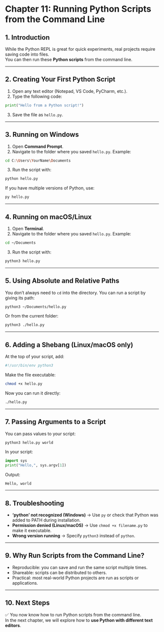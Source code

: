 # Chapter 11: Running Python Scripts from the Command Line

## 1. Introduction
While the Python REPL is great for quick experiments, real projects require saving code into files.  
You can then run these **Python scripts** from the command line.  

---

## 2. Creating Your First Python Script
1. Open any text editor (Notepad, VS Code, PyCharm, etc.).  
2. Type the following code:

```python
print("Hello from a Python script!")
```

3. Save the file as `hello.py`.  

---

## 3. Running on Windows
1. Open **Command Prompt**.  
2. Navigate to the folder where you saved `hello.py`. Example:

```bash
cd C:\Users\YourName\Documents
```

3. Run the script with:

```bash
python hello.py
```

If you have multiple versions of Python, use:

```bash
py hello.py
```

---

## 4. Running on macOS/Linux
1. Open **Terminal**.  
2. Navigate to the folder where you saved `hello.py`. Example:

```bash
cd ~/Documents
```

3. Run the script with:

```bash
python3 hello.py
```

---

## 5. Using Absolute and Relative Paths
You don’t always need to `cd` into the directory. You can run a script by giving its path:  

```bash
python3 ~/Documents/hello.py
```

Or from the current folder:  

```bash
python3 ./hello.py
```

---

## 6. Adding a Shebang (Linux/macOS only)
At the top of your script, add:

```python
#!/usr/bin/env python3
```

Make the file executable:

```bash
chmod +x hello.py
```

Now you can run it directly:

```bash
./hello.py
```

---

## 7. Passing Arguments to a Script
You can pass values to your script:

```bash
python3 hello.py world
```

In your script:

```python
import sys
print("Hello,", sys.argv[1])
```

Output:

```
Hello, world
```

---

## 8. Troubleshooting
- **‘python’ not recognized (Windows)** → Use `py` or check that Python was added to PATH during installation.  
- **Permission denied (Linux/macOS)** → Use `chmod +x filename.py` to make it executable.  
- **Wrong version running** → Specify `python3` instead of `python`.  

---

## 9. Why Run Scripts from the Command Line?
- Reproducible: you can save and run the same script multiple times.  
- Shareable: scripts can be distributed to others.  
- Practical: most real-world Python projects are run as scripts or applications.  

---

## 10. Next Steps
✅ You now know how to run Python scripts from the command line.  
In the next chapter, we will explore how to **use Python with different text editors**.